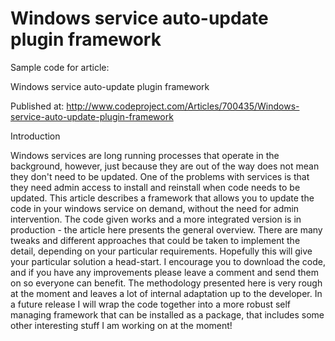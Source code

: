 # Windows service auto-update plugin framework

Sample code for article:

Windows service auto-update plugin framework

Published at: http://www.codeproject.com/Articles/700435/Windows-service-auto-update-plugin-framework

Introduction

Windows services are long running processes that operate in the background, however, just because they are out of the way does not mean they don't need to be updated. One of the problems with services is that they need admin access to install and reinstall when code needs to be updated. This article describes a framework that allows you to update the code in your windows service on demand, without the need for admin intervention. The code given works and a more integrated version is in production - the article here presents the general overview. There are many tweaks and different approaches that could be taken to implement the detail, depending on your particular requirements. Hopefully this will give your particular solution a head-start.  I encourage you to download the code, and if you have any improvements please leave a comment and send them on so everyone can benefit. The methodology presented here is very rough at the moment and leaves a lot of internal adaptation up to the developer. In a future release I will wrap the code together into a more robust self managing framework that can be installed as a package, that includes some other interesting stuff I am working on at the moment! 
